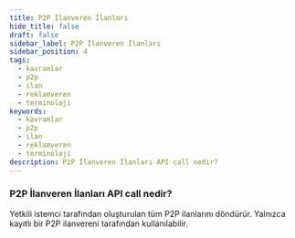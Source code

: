 ```yaml
---
title: P2P İlanveren İlanları
hide_title: false
draft: false
sidebar_label: P2P İlanveren İlanları
sidebar_position: 4
tags:
  - kavramlar
  - p2p
  - ilan
  - reklamveren
  - terminoloji
keywords:
  - kavramlar
  - p2p
  - ilan
  - reklamveren
  - terminoloji
description: P2P İlanveren İlanları API call nedir?
---
```


### P2P İlanveren İlanları API call nedir?

Yetkili istemci tarafından oluşturulan tüm P2P ilanlarını döndürür. Yalnızca kayıtlı bir P2P ilanvereni tarafından kullanılabilir.
